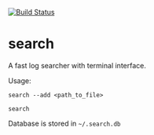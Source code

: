 [![Build Status](https://travis-ci.org/jantb/search.svg?branch=master)](https://travis-ci.org/jantb/search)
# search
 
A fast log searcher with terminal interface.
 
Usage:
```
search --add <path_to_file>

search
```
Database is stored in `~/.search.db`

